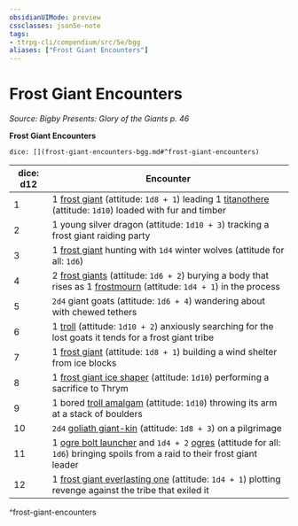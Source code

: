 ```yaml
---
obsidianUIMode: preview
cssclasses: json5e-note
tags:
- ttrpg-cli/compendium/src/5e/bgg
aliases: ["Frost Giant Encounters"]
---
```

# Frost Giant Encounters
*Source: Bigby Presents: Glory of the Giants p. 46* 

**Frost Giant Encounters**

`dice: [](frost-giant-encounters-bgg.md#^frost-giant-encounters)`

| dice: d12 | Encounter |
|-----------|-----------|
| 1 | 1 [frost giant](frost-giant.md) (attitude: `1d8 + 1`) leading 1 [titanothere](titanothere-bgg.md) (attitude: `1d10`) loaded with fur and timber |
| 2 | 1 young silver dragon (attitude: `1d10 + 3`) tracking a frost giant raiding party |
| 3 | 1 [frost giant](frost-giant.md) hunting with `1d4` winter wolves (attitude for all: `1d6`) |
| 4 | 2 [frost giants](frost-giant.md) (attitude: `1d6 + 2`) burying a body that rises as 1 [frostmourn](frostmourn-bgg.md) (attitude: `1d4 + 1`) in the process |
| 5 | `2d4` giant goats (attitude: `1d6 + 4`) wandering about with chewed tethers |
| 6 | 1 [troll](troll.md) (attitude: `1d10 + 2`) anxiously searching for the lost goats it tends for a frost giant tribe |
| 7 | 1 [frost giant](frost-giant.md) (attitude: `1d8 + 1`) building a wind shelter from ice blocks |
| 8 | 1 [frost giant ice shaper](frost-giant-ice-shaper-bgg.md) (attitude: `1d10`) performing a sacrifice to Thrym |
| 9 | 1 bored [troll amalgam](troll-amalgam-bgg.md) (attitude: `1d10`) throwing its arm at a stack of boulders |
| 10 | `2d4` [goliath giant-kin](goliath-giant-kin-bgg.md) (attitude: `1d8 + 3`) on a pilgrimage |
| 11 | 1 [ogre bolt launcher](ogre-bolt-launcher-mpmm.md) and `1d4 + 2` [ogres](ogre-xmm.md) (attitude for all: `1d6`) bringing spoils from a raid to their frost giant leader |
| 12 | 1 [frost giant everlasting one](frost-giant-everlasting-one-mpmm.md) (attitude: `1d4 + 1`) plotting revenge against the tribe that exiled it |
^frost-giant-encounters